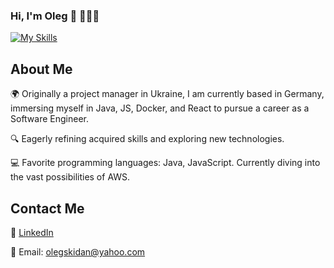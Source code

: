 ### Hi, I'm Oleg 👋 👨🏻‍💻

[![My Skills](https://skillicons.dev/icons?i=java,js,git,postgres,docker,react,aws&theme=light)](https://skillicons.dev)

## About Me

🌍 Originally a project manager in Ukraine, I am currently based in Germany, immersing myself in Java, JS, Docker, and React to pursue a career as a Software Engineer.

🔍 Eagerly refining acquired skills and exploring new technologies.

💻 Favorite programming languages: Java, JavaScript. Currently diving into the vast possibilities of AWS.

## Contact Me

🔗 [LinkedIn](https://www.linkedin.com/in/oleg-skydan)

📧 Email: [olegskidan@yahoo.com](mailto:olegskidan@yahoo.com)
